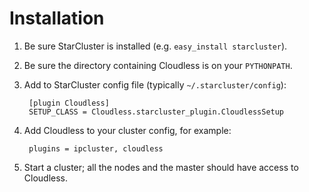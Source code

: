 Installation
============

1. Be sure StarCluster is installed (e.g. `easy_install starcluster`).
1. Be sure the directory containing Cloudless is on your `PYTHONPATH`.
1. Add to StarCluster config file (typically `~/.starcluster/config`):

        [plugin Cloudless]
        SETUP_CLASS = Cloudless.starcluster_plugin.CloudlessSetup

1. Add Cloudless to your cluster config, for example:

        plugins = ipcluster, cloudless

1. Start a cluster; all the nodes and the master should have access to Cloudless.
